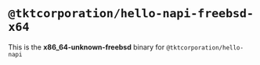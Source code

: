# `@tktcorporation/hello-napi-freebsd-x64`

This is the **x86_64-unknown-freebsd** binary for `@tktcorporation/hello-napi`
